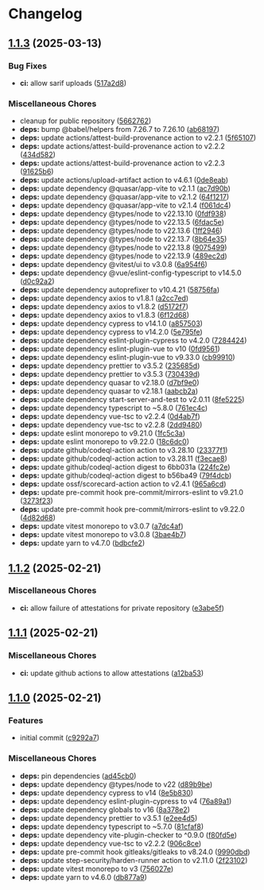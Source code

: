 # Changelog

## [1.1.3](https://github.com/muhlba91/fh-burgenland-bswe-ws2024-2at-frontend/compare/v1.1.2...v1.1.3) (2025-03-13)


### Bug Fixes

* **ci:** allow sarif uploads ([517a2d8](https://github.com/muhlba91/fh-burgenland-bswe-ws2024-2at-frontend/commit/517a2d82b8e6ae25f26b9451296d8f64fa3baa37))


### Miscellaneous Chores

* cleanup for public repository ([5662762](https://github.com/muhlba91/fh-burgenland-bswe-ws2024-2at-frontend/commit/5662762d6ba2cf698e0f99a92633e1395228f546))
* **deps:** bump @babel/helpers from 7.26.7 to 7.26.10 ([ab68197](https://github.com/muhlba91/fh-burgenland-bswe-ws2024-2at-frontend/commit/ab68197f94abb91aeb7bb27473826fe3fbe17e32))
* **deps:** update actions/attest-build-provenance action to v2.2.1 ([5f65107](https://github.com/muhlba91/fh-burgenland-bswe-ws2024-2at-frontend/commit/5f651072ecaac9d442440606196e10815013c3b2))
* **deps:** update actions/attest-build-provenance action to v2.2.2 ([434d582](https://github.com/muhlba91/fh-burgenland-bswe-ws2024-2at-frontend/commit/434d5827d8c07a555823c785339da942cec230a5))
* **deps:** update actions/attest-build-provenance action to v2.2.3 ([91625b6](https://github.com/muhlba91/fh-burgenland-bswe-ws2024-2at-frontend/commit/91625b63c6de49b959f162792c38f5671ddf5cc2))
* **deps:** update actions/upload-artifact action to v4.6.1 ([0de8eab](https://github.com/muhlba91/fh-burgenland-bswe-ws2024-2at-frontend/commit/0de8eabc99bb0d1e9ed4ddbc4cc31e3a854b6ce2))
* **deps:** update dependency @quasar/app-vite to v2.1.1 ([ac7d90b](https://github.com/muhlba91/fh-burgenland-bswe-ws2024-2at-frontend/commit/ac7d90b349725c33390e37605955a625bca06ec4))
* **deps:** update dependency @quasar/app-vite to v2.1.2 ([64f1217](https://github.com/muhlba91/fh-burgenland-bswe-ws2024-2at-frontend/commit/64f12179ac53cead4b53ebf554a3bedc2b811c4e))
* **deps:** update dependency @quasar/app-vite to v2.1.4 ([f061dc4](https://github.com/muhlba91/fh-burgenland-bswe-ws2024-2at-frontend/commit/f061dc4f6dd7656b3c58c1d4360fe3c778ac72f6))
* **deps:** update dependency @types/node to v22.13.10 ([0fdf938](https://github.com/muhlba91/fh-burgenland-bswe-ws2024-2at-frontend/commit/0fdf93866c9dfa22ad7034bb77019ff96a17ac3d))
* **deps:** update dependency @types/node to v22.13.5 ([6fdac5e](https://github.com/muhlba91/fh-burgenland-bswe-ws2024-2at-frontend/commit/6fdac5e9c4b0857e2c050c6431a8a9ba081cb10e))
* **deps:** update dependency @types/node to v22.13.6 ([1ff2946](https://github.com/muhlba91/fh-burgenland-bswe-ws2024-2at-frontend/commit/1ff2946c538701f0d5867922d0099f24a13ef7eb))
* **deps:** update dependency @types/node to v22.13.7 ([8b64e35](https://github.com/muhlba91/fh-burgenland-bswe-ws2024-2at-frontend/commit/8b64e35dbdb6368159053d1d26fb4f90d4bf36bb))
* **deps:** update dependency @types/node to v22.13.8 ([9075499](https://github.com/muhlba91/fh-burgenland-bswe-ws2024-2at-frontend/commit/9075499739d621e9b897218f20f46c0829b1f53a))
* **deps:** update dependency @types/node to v22.13.9 ([489ec2d](https://github.com/muhlba91/fh-burgenland-bswe-ws2024-2at-frontend/commit/489ec2da1307df7f2698c136f56c72d407a08659))
* **deps:** update dependency @vitest/ui to v3.0.8 ([6a954f6](https://github.com/muhlba91/fh-burgenland-bswe-ws2024-2at-frontend/commit/6a954f652dc170bfee05e4b513cde2cc86dc1474))
* **deps:** update dependency @vue/eslint-config-typescript to v14.5.0 ([d0c92a2](https://github.com/muhlba91/fh-burgenland-bswe-ws2024-2at-frontend/commit/d0c92a2a26ffc40c540b1e7c76d3d53472e63e97))
* **deps:** update dependency autoprefixer to v10.4.21 ([58756fa](https://github.com/muhlba91/fh-burgenland-bswe-ws2024-2at-frontend/commit/58756fa5f4023dbf4ba475a8f7a12c184b69f8c2))
* **deps:** update dependency axios to v1.8.1 ([a2cc7ed](https://github.com/muhlba91/fh-burgenland-bswe-ws2024-2at-frontend/commit/a2cc7edd09b243d3f1c4d6662fff82ac5a1daf92))
* **deps:** update dependency axios to v1.8.2 ([d5172f7](https://github.com/muhlba91/fh-burgenland-bswe-ws2024-2at-frontend/commit/d5172f7ba9f4a74f2200e8a7441ea3e67d65d562))
* **deps:** update dependency axios to v1.8.3 ([6f12d68](https://github.com/muhlba91/fh-burgenland-bswe-ws2024-2at-frontend/commit/6f12d686f3bde0e444c617a14e6147fbb232feb5))
* **deps:** update dependency cypress to v14.1.0 ([a857503](https://github.com/muhlba91/fh-burgenland-bswe-ws2024-2at-frontend/commit/a857503a242ec5501b87938e62f734adf6af24d3))
* **deps:** update dependency cypress to v14.2.0 ([5e795fe](https://github.com/muhlba91/fh-burgenland-bswe-ws2024-2at-frontend/commit/5e795fef78386e2d8405711b7f615ff8864866f7))
* **deps:** update dependency eslint-plugin-cypress to v4.2.0 ([7284424](https://github.com/muhlba91/fh-burgenland-bswe-ws2024-2at-frontend/commit/72844246dcf30d3f0aaff9e5d98e66c9e402e8db))
* **deps:** update dependency eslint-plugin-vue to v10 ([0fd9561](https://github.com/muhlba91/fh-burgenland-bswe-ws2024-2at-frontend/commit/0fd956156005d62f65a4c311e5f33cdf2aa72673))
* **deps:** update dependency eslint-plugin-vue to v9.33.0 ([cb99910](https://github.com/muhlba91/fh-burgenland-bswe-ws2024-2at-frontend/commit/cb99910a5f5f000a72b7f375a15e771d68eaa839))
* **deps:** update dependency prettier to v3.5.2 ([235685d](https://github.com/muhlba91/fh-burgenland-bswe-ws2024-2at-frontend/commit/235685d545429cea4b5f3bf54647d77dd1855d87))
* **deps:** update dependency prettier to v3.5.3 ([730439d](https://github.com/muhlba91/fh-burgenland-bswe-ws2024-2at-frontend/commit/730439dc46722981a72c8794a33f76f38a33be88))
* **deps:** update dependency quasar to v2.18.0 ([d7bf9e0](https://github.com/muhlba91/fh-burgenland-bswe-ws2024-2at-frontend/commit/d7bf9e074fdfbb434d1d2973effbc09197db1bef))
* **deps:** update dependency quasar to v2.18.1 ([aabcb2a](https://github.com/muhlba91/fh-burgenland-bswe-ws2024-2at-frontend/commit/aabcb2ab94a7989ee858749947ad211ad6a512f3))
* **deps:** update dependency start-server-and-test to v2.0.11 ([8fe5225](https://github.com/muhlba91/fh-burgenland-bswe-ws2024-2at-frontend/commit/8fe5225a1a141f689358d4f3b2f00cb6627bf699))
* **deps:** update dependency typescript to ~5.8.0 ([761ec4c](https://github.com/muhlba91/fh-burgenland-bswe-ws2024-2at-frontend/commit/761ec4cfbb1e3d93b27b5563e941835b8ee8b39d))
* **deps:** update dependency vue-tsc to v2.2.4 ([0d4ab7f](https://github.com/muhlba91/fh-burgenland-bswe-ws2024-2at-frontend/commit/0d4ab7f2bc16154ce0f3d3e5b22605a58b761096))
* **deps:** update dependency vue-tsc to v2.2.8 ([2dd9480](https://github.com/muhlba91/fh-burgenland-bswe-ws2024-2at-frontend/commit/2dd948041f731a4c12e2dd6a2eab52d048a4e3d3))
* **deps:** update eslint monorepo to v9.21.0 ([1fc5c3a](https://github.com/muhlba91/fh-burgenland-bswe-ws2024-2at-frontend/commit/1fc5c3ae80754828bd4e4e56d7c4cdcdf829c7b7))
* **deps:** update eslint monorepo to v9.22.0 ([18c6dc0](https://github.com/muhlba91/fh-burgenland-bswe-ws2024-2at-frontend/commit/18c6dc05b8bcb4f9ffd4e2314aed00a78f8425d7))
* **deps:** update github/codeql-action action to v3.28.10 ([23377f1](https://github.com/muhlba91/fh-burgenland-bswe-ws2024-2at-frontend/commit/23377f1149a876ee55cb6350ddf0eca0c2b29f65))
* **deps:** update github/codeql-action action to v3.28.11 ([f3ecae8](https://github.com/muhlba91/fh-burgenland-bswe-ws2024-2at-frontend/commit/f3ecae83548f9598acf91d6323459b373f5f9f10))
* **deps:** update github/codeql-action digest to 6bb031a ([224fc2e](https://github.com/muhlba91/fh-burgenland-bswe-ws2024-2at-frontend/commit/224fc2e72ffb910a601efc49a63e302bf9d30a9e))
* **deps:** update github/codeql-action digest to b56ba49 ([79f4dcb](https://github.com/muhlba91/fh-burgenland-bswe-ws2024-2at-frontend/commit/79f4dcb166749f9b18b520620f1dc211c6f5be47))
* **deps:** update ossf/scorecard-action action to v2.4.1 ([965a6cd](https://github.com/muhlba91/fh-burgenland-bswe-ws2024-2at-frontend/commit/965a6cd53a84a2b724061a9999f57ec7a3824a4c))
* **deps:** update pre-commit hook pre-commit/mirrors-eslint to v9.21.0 ([3273f23](https://github.com/muhlba91/fh-burgenland-bswe-ws2024-2at-frontend/commit/3273f236d0ee854511d1df1d940be6bb33d3406f))
* **deps:** update pre-commit hook pre-commit/mirrors-eslint to v9.22.0 ([4d82d68](https://github.com/muhlba91/fh-burgenland-bswe-ws2024-2at-frontend/commit/4d82d688761cacf0ebcae6b8b2ae8d40619e191a))
* **deps:** update vitest monorepo to v3.0.7 ([a7dc4af](https://github.com/muhlba91/fh-burgenland-bswe-ws2024-2at-frontend/commit/a7dc4af32cb9f8f8a2e5529c91bbcaab3aa33d74))
* **deps:** update vitest monorepo to v3.0.8 ([3bae4b7](https://github.com/muhlba91/fh-burgenland-bswe-ws2024-2at-frontend/commit/3bae4b742c2b3dc65a230cb7ede524875219375c))
* **deps:** update yarn to v4.7.0 ([bdbcfe2](https://github.com/muhlba91/fh-burgenland-bswe-ws2024-2at-frontend/commit/bdbcfe2465f5c80f2266fb91b8560e1836f50eb8))

## [1.1.2](https://github.com/muhlba91/fh-burgenland-bswe-ws2024-2at-frontend/compare/v1.1.1...v1.1.2) (2025-02-21)


### Miscellaneous Chores

* **ci:** allow failure of attestations for private repository ([e3abe5f](https://github.com/muhlba91/fh-burgenland-bswe-ws2024-2at-frontend/commit/e3abe5f865d94fd6bec972175a52d49bc54cf606))

## [1.1.1](https://github.com/muhlba91/fh-burgenland-bswe-ws2024-2at-frontend/compare/v1.1.0...v1.1.1) (2025-02-21)


### Miscellaneous Chores

* **ci:** update github actions to allow attestations ([a12ba53](https://github.com/muhlba91/fh-burgenland-bswe-ws2024-2at-frontend/commit/a12ba539efbf5f7e3b533b0a47ebec6ced171ff5))

## [1.1.0](https://github.com/muhlba91/fh-burgenland-bswe-ws2024-2at-frontend/compare/v1.0.0...v1.1.0) (2025-02-21)


### Features

* initial commit ([c9292a7](https://github.com/muhlba91/fh-burgenland-bswe-ws2024-2at-frontend/commit/c9292a7479d63207dd6f4f96535cc29e718a9412))


### Miscellaneous Chores

* **deps:** pin dependencies ([ad45cb0](https://github.com/muhlba91/fh-burgenland-bswe-ws2024-2at-frontend/commit/ad45cb01d47ae709893bc14796d3b33e7fe93018))
* **deps:** update dependency @types/node to v22 ([d89b9be](https://github.com/muhlba91/fh-burgenland-bswe-ws2024-2at-frontend/commit/d89b9be1909552bdcbe506703a7bf5ab0f0e0cda))
* **deps:** update dependency cypress to v14 ([8e5b830](https://github.com/muhlba91/fh-burgenland-bswe-ws2024-2at-frontend/commit/8e5b8307eda5668c4cb33b55268a63f3781193c2))
* **deps:** update dependency eslint-plugin-cypress to v4 ([76a89a1](https://github.com/muhlba91/fh-burgenland-bswe-ws2024-2at-frontend/commit/76a89a12aa6220a8e41e520c114f6435ebbc94c2))
* **deps:** update dependency globals to v16 ([8a378e2](https://github.com/muhlba91/fh-burgenland-bswe-ws2024-2at-frontend/commit/8a378e2e85ffec85d1e5a2bfb4f6408b4824a938))
* **deps:** update dependency prettier to v3.5.1 ([e2ee4d5](https://github.com/muhlba91/fh-burgenland-bswe-ws2024-2at-frontend/commit/e2ee4d5b8382231242c7a3442aad381f8ab772e6))
* **deps:** update dependency typescript to ~5.7.0 ([81cfaf8](https://github.com/muhlba91/fh-burgenland-bswe-ws2024-2at-frontend/commit/81cfaf87dcb532c3cf503036bd6229f835236757))
* **deps:** update dependency vite-plugin-checker to ^0.9.0 ([f80fd5e](https://github.com/muhlba91/fh-burgenland-bswe-ws2024-2at-frontend/commit/f80fd5e4cd356c007a6b5e9a9918256c29d92fb4))
* **deps:** update dependency vue-tsc to v2.2.2 ([906c8ce](https://github.com/muhlba91/fh-burgenland-bswe-ws2024-2at-frontend/commit/906c8ce184ae6e4eef0937d6208bbe824eeb3078))
* **deps:** update pre-commit hook gitleaks/gitleaks to v8.24.0 ([9990dbd](https://github.com/muhlba91/fh-burgenland-bswe-ws2024-2at-frontend/commit/9990dbdfa21d35696165151ca042531f5fb4daa7))
* **deps:** update step-security/harden-runner action to v2.11.0 ([2f23102](https://github.com/muhlba91/fh-burgenland-bswe-ws2024-2at-frontend/commit/2f231026d32640cf405b715bf4e8b7c18e3e4634))
* **deps:** update vitest monorepo to v3 ([756027e](https://github.com/muhlba91/fh-burgenland-bswe-ws2024-2at-frontend/commit/756027ed93738cc51a2e9aa4e81ac839c3c0b3da))
* **deps:** update yarn to v4.6.0 ([db877a9](https://github.com/muhlba91/fh-burgenland-bswe-ws2024-2at-frontend/commit/db877a946791a7ccde5d4cc13f705be50296abf0))
